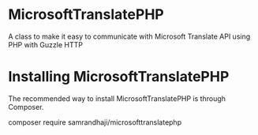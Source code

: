 # MicrosoftTranslatePHP
A class to make it easy to communicate with Microsoft Translate API using PHP with Guzzle HTTP

# Installing MicrosoftTranslatePHP
The recommended way to install MicrosoftTranslatePHP is through Composer.

composer require samrandhaji/microsofttranslatephp

